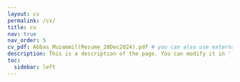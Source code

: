 ```yaml
---
layout: cv
permalink: /cv/
title: cv
nav: true
nav_order: 5
cv_pdf: Abbas_Muzammil(Resume_20Dec2024).pdf # you can also use external links here
description: This is a description of the page. You can modify it in '_pages/cv.md'. You can also change or remove the top pdf download button.
toc:
  sidebar: left
---
```

